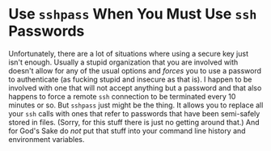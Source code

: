 # Use `sshpass` When You Must Use `ssh` Passwords

Unfortunately, there are a lot of situations where using a secure key
just isn't enough. Usually a stupid organization that you are involved
with doesn't allow for any of the usual options and *forces* you to use
a password to authenticate (as fucking stupid and insecure as that is).
I happen to be involved with one that will not accept anything but a
password and that also happens to force a remote `ssh` connection to be
terminated every 10 minutes or so. But `sshpass` just might be the
thing. It allows you to replace all your `ssh` calls with ones that
refer to passwords that have been semi-safely stored in files. (Sorry,
for this stuff there is just no getting around that.) And for God's Sake
do *not* put that stuff into your command line history and environment
variables.
